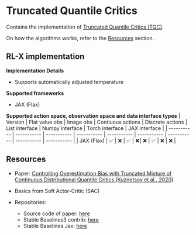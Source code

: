 # Truncated Quantile Critics

Contains the implementation of [Truncated Quantile Critics (TQC)](https://arxiv.org/pdf/2005.04269).

On how the algorithms works, refer to the [Resources](#resources) section.


## RL-X implementation

**Implementation Details**
- Supports automatically adjusted temperature

**Supported frameworks**
- JAX (Flax)

**Supported action space, observation space and data interface types**
| Version | Flat value obs | Image obs | Contiuous actions | Discrete actions | List interface | Numpy interface | Torch interface | JAX interface |
| ----------- | ----------- | ----------- | ----------- | ----------- | ----------- | ----------- | ----------- | ----------- |
| JAX (Flax) | ✅ | ❌ | ✅ | ❌ | ❌ | ✅ | ❌ | ❌ |


## Resources
- Paper: [Controlling Overestimation Bias with Truncated Mixture of Continuous Distributional Quantile Critics (Kuznetsov et al., 2020)](https://arxiv.org/pdf/2005.04269)

- Basics from Soft Actor-Critic (SAC)

- Repositories:
    - Source code of paper: [here](https://github.com/SamsungLabs/tqc_pytorch)
    - Stable Baselines3 contrib: [here](https://github.com/Stable-Baselines-Team/stable-baselines3-contrib/tree/master/sb3_contrib/tqc)
    - Stable Baselines Jax: [here](https://github.com/araffin/sbx/tree/master/sbx/tqc)
